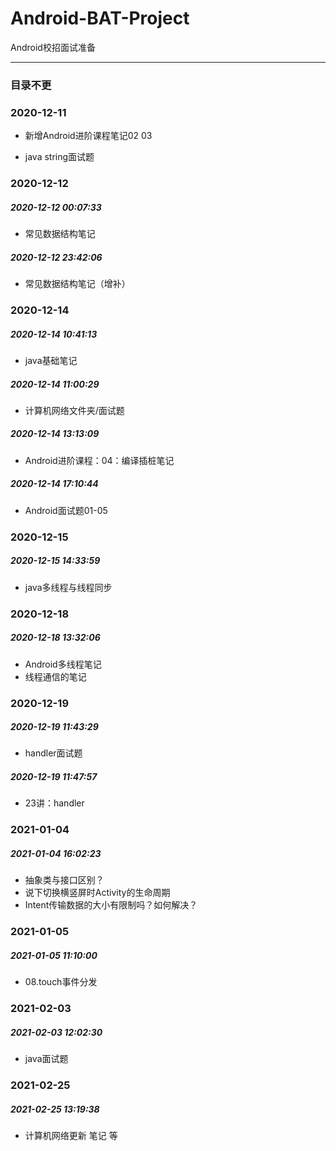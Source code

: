 # Android-BAT-Project
Android校招面试准备




---

### 目录不更

### 2020-12-11

- 新增Android进阶课程笔记02 03

- java string面试题

### 2020-12-12

##### 2020-12-12 00:07:33

- 常见数据结构笔记

##### 2020-12-12 23:42:06

- 常见数据结构笔记（增补）

### 2020-12-14

##### 2020-12-14 10:41:13

- java基础笔记

##### 2020-12-14 11:00:29

- 计算机网络文件夹/面试题

##### 2020-12-14 13:13:09

- Android进阶课程：04：编译插桩笔记

##### 2020-12-14 17:10:44

- Android面试题01-05

### 2020-12-15

##### 2020-12-15 14:33:59

- java多线程与线程同步

### 2020-12-18

##### 2020-12-18 13:32:06

- Android多线程笔记
- 线程通信的笔记

### 2020-12-19

##### 2020-12-19 11:43:29

- handler面试题

##### 2020-12-19 11:47:57

- 23讲：handler

### 2021-01-04

##### 2021-01-04 16:02:23

- 抽象类与接口区别？
- 说下切换横竖屏时Activity的生命周期
- Intent传输数据的大小有限制吗？如何解决？

### 2021-01-05

##### 2021-01-05 11:10:00

- 08.touch事件分发

### 2021-02-03

##### 2021-02-03 12:02:30

- java面试题 

### 2021-02-25

##### 2021-02-25 13:19:38

- 计算机网络更新 笔记 等